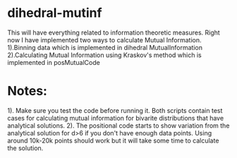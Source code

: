dihedral-mutinf
===============
This will have everything related to information theoretic measures. Right now I have implemented two ways to 
calculate Mutual Information.
1).Binning data which is implemented in dihedral MutualInformation
2).Calculating Mutual Information using Kraskov's method which is implemented in posMutualCode

Notes:
==============
1). Make sure you test the code before running it. Both scripts contain test cases for calculating mutual information 
for bivarite distributions that have analytical solutions. 
2). The positional code starts to show variation from the analytical solution for d>6 if you don't have enough data 
points. Using around 10k-20k points should work but it will take some time to calculate the solution. 
